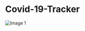# Covid-19-Tracker


![Image 1](https://user-images.githubusercontent.com/90758723/152943413-433982fb-afbe-4121-91e2-44c8f6e67434.png)

